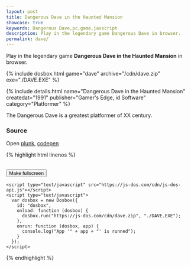 ```yaml
---
layout: post
title: Dangerous Dave in the Haunted Mansion
showcase: true
keywords: Dangerous Dave,pc,game,javscript
description: Play in the legendary game Dangerous Dave in browser.
permalink: dave/
---
```


Play in the legendary game **Dangerous Dave in the Haunted Mansion** in browser.

{% include dosbox.html game="dave" archive="/cdn/dave.zip" exe="./DAVE.EXE" %}

<!--more-->

{% include details.html name="Dangerous Dave in the Haunted Mansion" createdat="1991" publisher="Gamer's Edge, id Software" category="Platformer" %}

The Dangerous Dave is a greatest platformer of XX century. 

### Source

Open [plunk](http://plnkr.co/edit/iHzskV?p=preview), [codepen](http://codepen.io/caiiiycuk/pen/zvegGK)

{% highlight html linenos %}
<!doctype html>
<html lang="en-us">
  <head>
    <meta charset="utf-8">
    <meta http-equiv="Content-Type" content="text/html; charset=utf-8">
    <title>js-dos api</title>
    <style type="text/css">
      .dosbox-container { width: 640px; height: 400px; }
      .dosbox-container > .dosbox-overlay { background: url(https://js-dos.com/cdn/dave.png); }
    </style>
  </head>
  <body>
    <div id="dosbox"></div>
    <br/>
    <button onclick="dosbox.requestFullScreen();">Make fullscreen</button>
    
    <script type="text/javascript" src="https://js-dos.com/cdn/js-dos-api.js"></script>
    <script type="text/javascript">
      var dosbox = new Dosbox({
        id: "dosbox",
        onload: function (dosbox) {
          dosbox.run("https://js-dos.com/cdn/dave.zip", "./DAVE.EXE");
        },
        onrun: function (dosbox, app) {
          console.log("App '" + app + "' is runned");
        }
      });
    </script>
  </body>
</html>
{% endhighlight %}